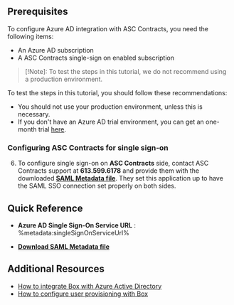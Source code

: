 ## Prerequisites

To configure Azure AD integration with ASC Contracts, you need the following items:

- An Azure AD subscription
- A ASC Contracts single-sign on enabled subscription

> [!Note]:
> To test the steps in this tutorial, we do not recommend using a production environment.

To test the steps in this tutorial, you should follow these recommendations:

- You should not use your production environment, unless this is necessary.
- If you don't have an Azure AD trial environment, you can get an one-month trial [here](https://azure.microsoft.com/pricing/free-trial/).

### Configuring ASC Contracts for single sign-on

6. To configure single sign-on on **ASC Contracts** side, contact ASC Contracts support at **613.599.6178** and provide them with the downloaded **[SAML Metadata file](%metadata:metadataDownloadUrl%)**. They set this application up to have the SAML SSO connection set properly on both sides.



## Quick Reference

* **Azure AD Single Sign-On Service URL** : %metadata:singleSignOnServiceUrl%

* **[Download SAML Metadata file](%metadata:metadataDownloadUrl%)**



## Additional Resources

* [How to integrate Box with Azure Active Directory](active-directory-saas-box-tutorial.md)
* [How to configure user provisioning with Box](active-directory-saas-box-user-provisioning-tutorial.md)
